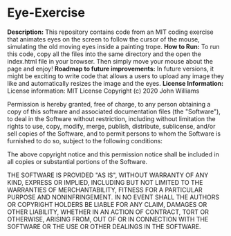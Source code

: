 # Eye-Exercise
<b>Description:</b>
This repository contains code from an MIT coding exercise that animates eyes on the screen to follow the cursor of the mouse, simulating the old moving eyes inside a painting trope. 
<b>How to Run:</b> 
To run this code, copy all the files into the same directory and the open the index.html file in your browser. Then simply move your mouse about the page and enjoy!
<b>Roadmap to future improvements:</b>
In future versions, it might be exciting to write code that allows a users to upload any image they like and automatically resizes the image and the eyes. 
<b>License Information:</b> 
License information: MIT License Copyright (c) 2020 John Williams

Permission is hereby granted, free of charge, to any person obtaining a copy of this software and associated documentation files (the "Software"), to deal in the Software without restriction, including without limitation the rights to use, copy, modify, merge, publish, distribute, sublicense, and/or sell copies of the Software, and to permit persons to whom the Software is furnished to do so, subject to the following conditions:

The above copyright notice and this permission notice shall be included in all copies or substantial portions of the Software.

THE SOFTWARE IS PROVIDED "AS IS", WITHOUT WARRANTY OF ANY KIND, EXPRESS OR IMPLIED, INCLUDING BUT NOT LIMITED TO THE WARRANTIES OF MERCHANTABILITY, FITNESS FOR A PARTICULAR PURPOSE AND NONINFRINGEMENT. IN NO EVENT SHALL THE AUTHORS OR COPYRIGHT HOLDERS BE LIABLE FOR ANY CLAIM, DAMAGES OR OTHER LIABILITY, WHETHER IN AN ACTION OF CONTRACT, TORT OR OTHERWISE, ARISING FROM, OUT OF OR IN CONNECTION WITH THE SOFTWARE OR THE USE OR OTHER DEALINGS IN THE SOFTWARE.
